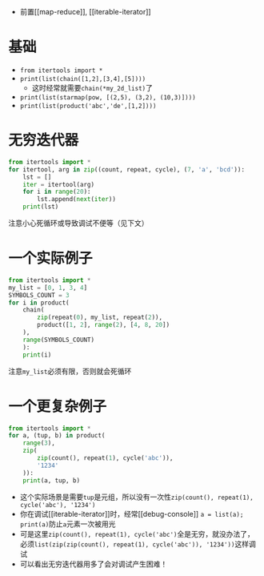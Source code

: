 - 前置[[map-reduce]], [[iterable-iterator]]
# 基础
- `from itertools import *`
- `print(list(chain([1,2],[3,4],[5])))`
  - 这时经常就需要`chain(*my_2d_list)`了
- `print(list(starmap(pow, [(2,5), (3,2), (10,3)])))`
- `print(list(product('abc','de',[1,2])))`
# 无穷迭代器
```python
from itertools import *
for itertool, arg in zip((count, repeat, cycle), (7, 'a', 'bcd')):
    lst = []
    iter = itertool(arg)
    for i in range(20):
        lst.append(next(iter))
    print(lst)
```
注意小心死循环或导致调试不便等（见下文）
# 一个实际例子
```python
from itertools import *
my_list = [0, 1, 3, 4]
SYMBOLS_COUNT = 3
for i in product(
    chain(
        zip(repeat(0), my_list, repeat(2)),
        product([1, 2], range(2), [4, 8, 20])
    ),
    range(SYMBOLS_COUNT)
    ):
    print(i)
```
注意`my_list`必须有限，否则就会死循环
# 一个更复杂例子
```python
from itertools import *
for a, (tup, b) in product(
    range(3),
    zip(
        zip(count(), repeat(1), cycle('abc')),
        '1234'
    )):
    print(a, tup, b)
```
- 这个实际场景是需要`tup`是元组，所以没有一次性`zip(count(), repeat(1), cycle('abc'), '1234')`
- 你在调试[[iterable-iterator]]时，经常[[debug-console]] `a = list(a); print(a)`防止`a`元素一次被用光
- 可是这里`zip(count(), repeat(1), cycle('abc')`全是无穷，就没办法了，必须`list(zip(zip(count(), repeat(1), cycle('abc')), '1234'))`这样调试
- 可以看出无穷迭代器用多了会对调试产生困难！